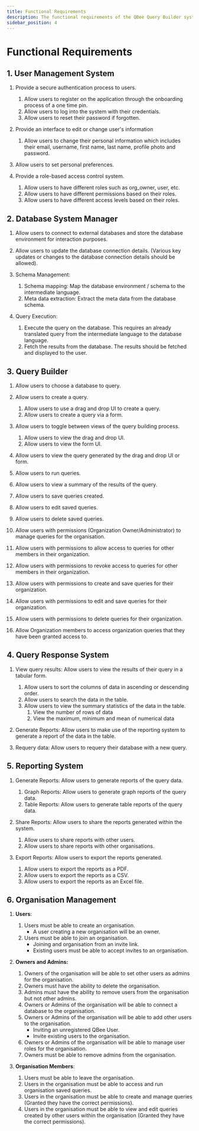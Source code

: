 ```yaml
---
title: Functional Requirements
description: The functional requirements of the QBee Query Builder system
sidebar_position: 4
---
```


# Functional Requirements

## 1. User Management System

1. Provide a secure authentication process to users.

   1. Allow users to register on the application through the onboarding process of a one time pin.
   2. Allow users to log into the system with their credentials.
   3. Allow users to reset their password if forgotten.

2. Provide an interface to edit or change user's information

   1. Allow users to change their personal information which includes their email, username, first name, last name, profile photo and password.

3. Allow users to set personal preferences.

4. Provide a role-based access control system.
   1. Allow users to have different roles such as org_owner, user, etc.
   2. Allow users to have different permissions based on their roles.
   3. Allow users to have different access levels based on their roles.

## 2. Database System Manager

1. Allow users to connect to external databases and store the database environment for interaction purposes.

2. Allow users to update the database connection details. (Various key updates or changes to the database connection details should be allowed).

3. Schema Management:

   1. Schema mapping: Map the database environment / schema to the intermediate language.
   2. Meta data extraction: Extract the meta data from the database schema.

4. Query Execution:
   1. Execute the query on the database. This requires an already translated query from the intermediate language to the database language.
   2. Fetch the results from the database. The results should be fetched and displayed to the user.

## 3. Query Builder

1. Allow users to choose a database to query.

2. Allow users to create a query.

   1. Allow users to use a drag and drop UI to create a query.
   2. Allow users to create a query via a form.

3. Allow users to toggle between views of the query building process.
   
   1. Allow users to view the drag and drop UI.
   2. Allow users to view the form UI.

4. Allow users to view the query generated by the drag and drop UI or form.

5. Allow users to run queries.

6. Allow users to view a summary of the results of the query.

7. Allow users to save queries created.

8. Allow users to edit saved queries.

9. Allow users to delete saved queries.

10. Allow users with permissions (Organization Owner/Administrator) to manage queries for the organisation.
   
   1. Allow users with permissions to allow access to queries for other members in their organization.
   2. Allow users with permissions to revoke access to queries for other members in their organization.
   3. Allow users with permissions to create and save queries for their organization.
   4. Allow users with permissions to edit and save queries for their organization.
   5. Allow users with permissions to delete queries for their organization.

11. Allow Organization members to access organization queries that they have been granted access to.

## 4. Query Response System

1. View query results: Allow users to view the results of their query in a tabular form.

   1. Allow users to sort the columns of data in ascending or descending order.
   2. Allow users to search the data in the table.
   3. Allow users to view the summary statistics of the data in the table.
      1. View the number of rows of data
      2. View the maximum, minimum and mean of numerical data

2. Generate Reports: Allow users to make use of the reporting system to generate a report of the data in the table.

3. Requery data: Allow users to requery their database with a new query.

## 5. Reporting System

1. Generate Reports: Allow users to generate reports of the query data.

   1. Graph Reports: Allow users to generate graph reports of the query data.
   2. Table Reports: Allow users to generate table reports of the query data.

2. Share Reports: Allow users to share the reports generated within the system.
   1. Allow users to share reports with other users.
   2. Allow users to share reports with other organisations.
3. Export Reports: Allow users to export the reports generated.
   1. Allow users to export the reports as a PDF.
   2. Allow users to export the reports as a CSV.
   3. Allow users to export the reports as an Excel file.

## 6. Organisation Management

1. **Users**:

   1. Users must be able to create an organisation.
      - A user creating a new organisation will be an owner.
   1. Users must be able to join an organisation.
      - Joining and organisation from an invite link.
      - Existing users must be able to accept invites to an organisation.

2. **Owners and Admins:**

   1. Owners of the organisation will be able to set other users as admins for the organisation.
   2. Owners must have the ability to delete the organisation.
   3. Admins must have the ability to remove users from the organisation but not other admins.
   4. Owners or Admins of the organisation will be able to connect a database to the organisation.
   5. Owners or Admins of the organisation will be able to add other users to the organisation.
      - Inviting an unregistered QBee User.
      - Invite existing users to the organisation.
   6. Owners or Admins of the organisation will be able to manage user roles for the organisation.
   7. Owners must be able to remove admins from the organisation.

3. **Organisation Members**:

   1. Users must be able to leave the organisation.
   2. Users in the organisation must be able to access and run organisation saved queries.
   3. Users in the organisation must be able to create and manage queries (Granted they have the correct permissions).
   4. Users in the organisation must be able to view and edit queries created by other users within the organisation (Granted they have the correct permissions).
